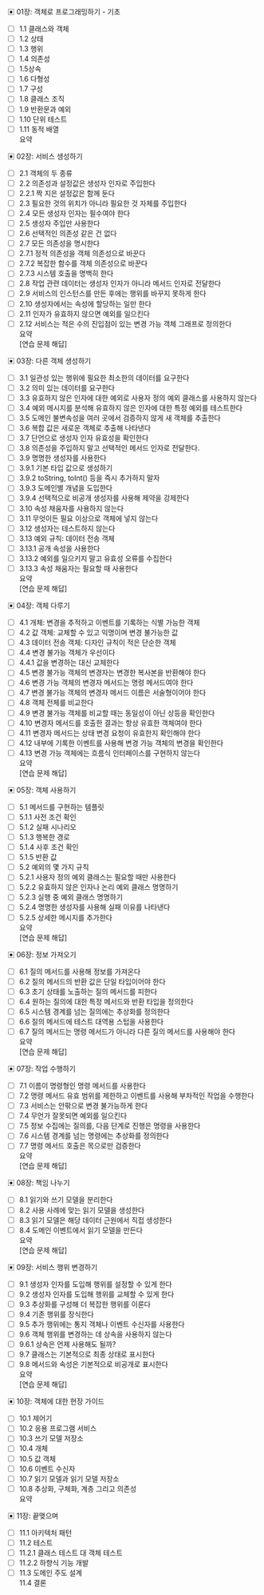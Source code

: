 ▣ 01장: 객체로 프로그래밍하기 - 기초  

- [ ] 1.1 클래스와 객체
- [ ] 1.2 상태  
- [ ] 1.3 행위  
- [ ] 1.4 의존성  
- [ ] 1.5상속  
- [ ] 1.6 다형성  
- [ ] 1.7 구성  
- [ ] 1.8 클래스 조직  
- [ ] 1.9 반환문과 예외  
- [ ] 1.10 단위 테스트  
- [ ] 1.11 동적 배열  
요약  

▣ 02장: 서비스 생성하기  
- [ ] 2.1 객체의 두 종류  
- [ ] 2.2 의존성과 설정값은 생성자 인자로 주입한다  
- [ ] 2.2.1 짝 지은 설정값은 함께 둔다  
- [ ] 2.3 필요한 것의 위치가 아니라 필요한 것 자체를 주입한다  
- [ ] 2.4 모든 생성자 인자는 필수여야 한다  
- [ ] 2.5 생성자 주입만 사용한다  
- [ ] 2.6 선택적인 의존성 같은 건 없다  
- [ ] 2.7 모든 의존성을 명시한다  
- [ ] 2.7.1 정적 의존성을 객체 의존성으로 바꾼다  
- [ ] 2.7.2 복잡한 함수를 객체 의존성으로 바꾼다  
- [ ] 2.7.3 시스템 호출을 명백히 한다  
- [ ] 2.8 작업 관련 데이터는 생성자 인자가 아니라 메서드 인자로 전달한다  
- [ ] 2.9 서비스의 인스턴스를 만든 후에는 행위를 바꾸지 못하게 한다  
- [ ] 2.10 생성자에서는 속성에 할당하는 일만 한다  
- [ ] 2.11 인자가 유효하지 않으면 예외를 일으킨다  
- [ ] 2.12 서비스는 적은 수의 진입점이 있는 변경 가능 객체 그래프로 정의한다  
요약  
[연습 문제 해답]  

▣ 03장: 다른 객체 생성하기  
- [ ] 3.1 일관성 있는 행위에 필요한 최소한의 데이터를 요구한다  
- [ ] 3.2 의미 있는 데이터를 요구한다  
- [ ] 3.3 유효하지 않은 인자에 대한 예외로 사용자 정의 예외 클래스를 사용하지 않는다  
- [ ] 3.4 예외 메시지를 분석해 유효하지 않은 인자에 대한 특정 예외를 테스트한다  
- [ ] 3.5 도메인 불변속성을 여러 곳에서 검증하지 않게 새 객체를 추출한다  
- [ ] 3.6 복합 값은 새로운 객체로 추출해 나타낸다  
- [ ] 3.7 단언으로 생성자 인자 유효성을 확인한다  
- [ ] 3.8 의존성을 주입하지 말고 선택적인 메서드 인자로 전달한다.  
- [ ] 3.9 명명한 생성자를 사용한다  
- [ ] 3.9.1 기본 타입 값으로 생성하기  
- [ ] 3.9.2 toString, toInt() 등을 즉시 추가하지 말자  
- [ ] 3.9.3 도메인별 개념을 도입한다  
- [ ] 3.9.4 선택적으로 비공개 생성자를 사용해 제약을 강제한다  
- [ ] 3.10 속성 채움자를 사용하지 않는다  
- [ ] 3.11 무엇이든 필요 이상으로 객체에 넣지 않는다  
- [ ] 3.12 생성자는 테스트하지 않는다  
- [ ] 3.13 예외 규칙: 데이터 전송 객체  
- [ ] 3.13.1 공개 속성을 사용한다  
- [ ] 3.13.2 예외를 일으키지 말고 유효성 오류를 수집한다  
- [ ] 3.13.3 속성 채움자는 필요할 때 사용한다  
요약  
[연습 문제 해답]  

▣ 04장: 객체 다루기  
- [ ] 4.1 개체: 변경을 추적하고 이벤트를 기록하는 식별 가능한 객체  
- [ ] 4.2 값 객체: 교체할 수 있고 익명이며 변경 불가능한 값  
- [ ] 4.3 데이터 전송 객체: 디자인 규칙이 적은 단순한 객체  
- [ ] 4.4 변경 불가능 객체가 우선이다  
- [ ] 4.4.1 값을 변경하는 대신 교체한다  
- [ ] 4.5 변경 불가능 객체의 변경자는 변경한 복사본을 반환해야 한다  
- [ ] 4.6 변경 가능 객체의 변경자 메서드는 명령 메서드여야 한다  
- [ ] 4.7 변경 불가능 객체의 변경자 메서드 이름은 서술형이어야 한다  
- [ ] 4.8 객체 전체를 비교한다  
- [ ] 4.9 변경 불가능 객체를 비교할 때는 동일성이 아닌 상등을 확인한다  
- [ ] 4.10 변경자 메서드를 호출한 결과는 항상 유효한 객체여야 한다  
- [ ] 4.11 변경자 메서드는 상태 변경 요청이 유효한지 확인해야 한다  
- [ ] 4.12 내부에 기록한 이벤트를 사용해 변경 가능 객체의 변경을 확인한다  
- [ ] 4.13 변경 가능 객체에는 흐름식 인터페이스를 구현하지 않는다  
요약  
[연습 문제 해답]  

▣ 05장: 객체 사용하기  
- [ ] 5.1 메서드를 구현하는 템플릿  
- [ ] 5.1.1 사전 조건 확인  
- [ ] 5.1.2 실패 시나리오  
- [ ] 5.1.3 행복한 경로  
- [ ] 5.1.4 사후 조건 확인  
- [ ] 5.1.5 반환 값  
- [ ] 5.2 예외의 몇 가지 규칙  
- [ ] 5.2.1 사용자 정의 예외 클래스는 필요할 때만 사용한다  
- [ ] 5.2.2 유효하지 않은 인자나 논리 예외 클래스 명명하기  
- [ ] 5.2.3 실행 중 예외 클래스 명명하기  
- [ ] 5.2.4 명명한 생성자를 사용해 실패 이유를 나타낸다  
- [ ] 5.2.5 상세한 메시지를 추가한다  
요약  
[연습 문제 해답]  

▣ 06장: 정보 가져오기  
- [ ] 6.1 질의 메서드를 사용해 정보를 가져온다  
- [ ] 6.2 질의 메서드의 반환 값은 단일 타입이어야 한다  
- [ ] 6.3 초기 상태를 노출하는 질의 메서드를 피한다  
- [ ] 6.4 원하는 질의에 대한 특정 메서드와 반환 타입을 정의한다  
- [ ] 6.5 시스템 경계를 넘는 질의에는 추상화를 정의한다  
- [ ] 6.6 질의 메서드에 테스트 대역용 스텁을 사용한다  
- [ ] 6.7 질의 메서드는 명령 메서드가 아니라 다른 질의 메서드를 사용해야 한다  
요약  
[연습 문제 해답]  

▣ 07장: 작업 수행하기  
- [ ] 7.1 이름이 명령형인 명령 메서드를 사용한다  
- [ ] 7.2 명령 메서드 유효 범위를 제한하고 이벤트를 사용해 부차적인 작업을 수행한다  
- [ ] 7.3 서비스는 안팎으로 변경 불가능하게 한다  
- [ ] 7.4 무언가 잘못되면 예외를 일으킨다  
- [ ] 7.5 정보 수집에는 질의를, 다음 단계로 진행은 명령을 사용한다  
- [ ] 7.6 시스템 경계를 넘는 명령에는 추상화를 정의한다  
- [ ] 7.7 명령 메서드 호출은 목으로만 검증한다  
요약  
[연습 문제 해답]  

▣ 08장: 책임 나누기  
- [ ] 8.1 읽기와 쓰기 모델을 분리한다  
- [ ] 8.2 사용 사례에 맞는 읽기 모델을 생성한다  
- [ ] 8.3 읽기 모델은 해당 데이터 근원에서 직접 생성한다  
- [ ] 8.4 도메인 이벤트에서 읽기 모델을 만든다  
요약  
[연습 문제 해답]  

▣ 09장: 서비스 행위 변경하기  
- [ ] 9.1 생성자 인자를 도입해 행위를 설정할 수 있게 한다  
- [ ] 9.2 생성자 인자를 도입해 행위를 교체할 수 있게 한다  
- [ ] 9.3 추상화를 구성해 더 복잡한 행위를 이룬다  
- [ ] 9.4 기존 행위를 장식한다  
- [ ] 9.5 추가 행위에는 통지 객체나 이벤트 수신자를 사용한다  
- [ ] 9.6 객체 행위를 변경하는 데 상속을 사용하지 않는다  
- [ ] 9.6.1 상속은 언제 사용해도 될까?  
- [ ] 9.7 클래스는 기본적으로 최종 상태로 표시한다  
- [ ] 9.8 메서드와 속성은 기본적으로 비공개로 표시한다  
요약  
[연습 문제 해답]  

▣ 10장: 객체에 대한 현장 가이드  
- [ ] 10.1 제어기  
- [ ] 10.2 응용 프로그램 서비스  
- [ ] 10.3 쓰기 모델 저장소  
- [ ] 10.4 개체  
- [ ] 10.5 값 객체  
- [ ] 10.6 이벤트 수신자  
- [ ] 10.7 읽기 모델과 읽기 모델 저장소  
- [ ] 10.8 추상화, 구체화, 계층 그리고 의존성  
요약  

▣ 11장: 끝맺으며  
- [ ] 11.1 아키텍처 패턴  
- [ ] 11.2 테스트  
- [ ] 11.2.1 클래스 테스트 대 객체 테스트  
- [ ] 11.2.2 하향식 기능 개발  
- [ ] 11.3 도메인 주도 설계  
11.4 결론  
